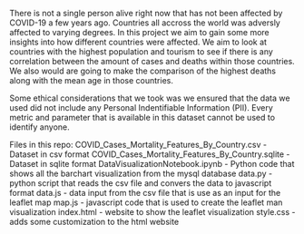 There is not a single person alive right now that has not been affected by COVID-19 a few years ago. Countries all accross the world was adversly affected to varying degrees. In this project we aim to gain some more insights into how different countries were affected. We aim to look at countries with the highest population and tourism to see if there is any correlation between the amount of cases and deaths within those countries. We also would are going to make the comparison of the highest deaths along with the mean age in those countries.

Some ethical considerations that we took was we ensured that the data we used did not include any Personal Indentifiable Information (PII). Every metric and parameter that is available in this dataset cannot be used to identify anyone.

Files in this repo:
COVID_Cases_Mortality_Features_By_Country.csv - Dataset in csv format
COVID_Cases_Mortality_Features_By_Country.sqlite - Dataset in sqlite format
DataVisualizationNotebook.ipynb - Python code that shows all the barchart visualization from the mysql database
data.py - python script that reads the csv file and convers the data to javascript format
data.js - data input from the csv file that is use as an input for the leaflet map
map.js - javascript code that is used to create the leaflet man visualization
index.html - website to show the leaflet visualization
style.css - adds some customization to the html website

